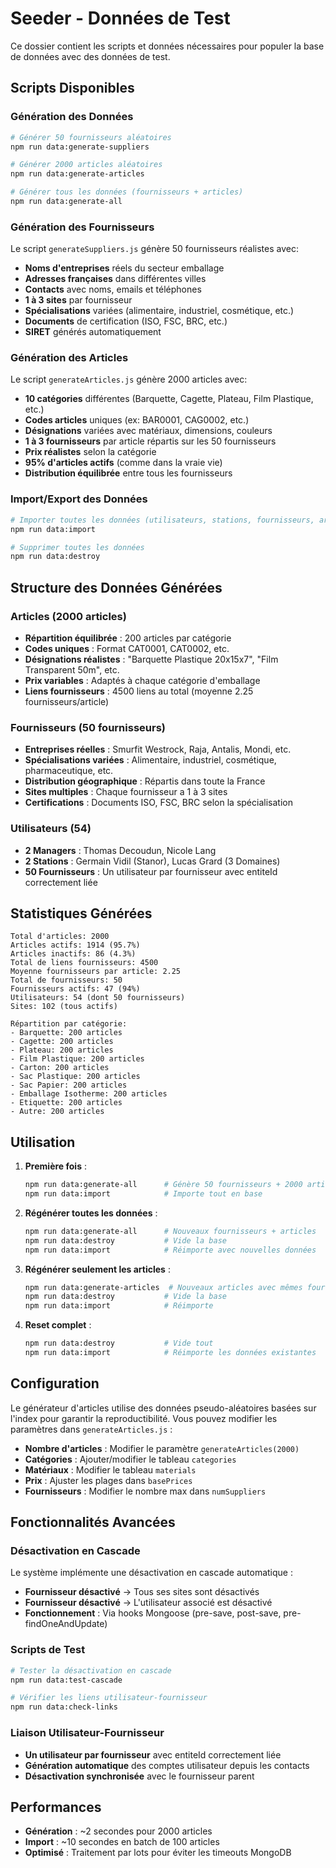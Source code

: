 # Seeder - Données de Test

Ce dossier contient les scripts et données nécessaires pour populer la base de données avec des données de test.

## Scripts Disponibles

### Génération des Données

```bash
# Générer 50 fournisseurs aléatoires
npm run data:generate-suppliers

# Générer 2000 articles aléatoires
npm run data:generate-articles

# Générer tous les données (fournisseurs + articles)
npm run data:generate-all
```

### Génération des Fournisseurs

Le script `generateSuppliers.js` génère 50 fournisseurs réalistes avec:
- **Noms d'entreprises** réels du secteur emballage
- **Adresses françaises** dans différentes villes
- **Contacts** avec noms, emails et téléphones
- **1 à 3 sites** par fournisseur
- **Spécialisations** variées (alimentaire, industriel, cosmétique, etc.)
- **Documents** de certification (ISO, FSC, BRC, etc.)
- **SIRET** générés automatiquement

### Génération des Articles

Le script `generateArticles.js` génère 2000 articles avec:
- **10 catégories** différentes (Barquette, Cagette, Plateau, Film Plastique, etc.)
- **Codes articles** uniques (ex: BAR0001, CAG0002, etc.)
- **Désignations** variées avec matériaux, dimensions, couleurs
- **1 à 3 fournisseurs** par article répartis sur les 50 fournisseurs
- **Prix réalistes** selon la catégorie
- **95% d'articles actifs** (comme dans la vraie vie)
- **Distribution équilibrée** entre tous les fournisseurs

### Import/Export des Données

```bash
# Importer toutes les données (utilisateurs, stations, fournisseurs, articles)
npm run data:import

# Supprimer toutes les données
npm run data:destroy
```

## Structure des Données Générées

### Articles (2000 articles)
- **Répartition équilibrée** : 200 articles par catégorie
- **Codes uniques** : Format CAT0001, CAT0002, etc.
- **Désignations réalistes** : "Barquette Plastique 20x15x7", "Film Transparent 50m", etc.
- **Prix variables** : Adaptés à chaque catégorie d'emballage
- **Liens fournisseurs** : 4500 liens au total (moyenne 2.25 fournisseurs/article)

### Fournisseurs (50 fournisseurs)
- **Entreprises réelles** : Smurfit Westrock, Raja, Antalis, Mondi, etc.
- **Spécialisations variées** : Alimentaire, industriel, cosmétique, pharmaceutique, etc.
- **Distribution géographique** : Répartis dans toute la France
- **Sites multiples** : Chaque fournisseur a 1 à 3 sites
- **Certifications** : Documents ISO, FSC, BRC selon la spécialisation

### Utilisateurs (54)
- **2 Managers** : Thomas Decoudun, Nicole Lang
- **2 Stations** : Germain Vidil (Stanor), Lucas Grard (3 Domaines)
- **50 Fournisseurs** : Un utilisateur par fournisseur avec entiteId correctement liée

## Statistiques Générées

```
Total d'articles: 2000
Articles actifs: 1914 (95.7%)
Articles inactifs: 86 (4.3%)
Total de liens fournisseurs: 4500
Moyenne fournisseurs par article: 2.25
Total de fournisseurs: 50
Fournisseurs actifs: 47 (94%)
Utilisateurs: 54 (dont 50 fournisseurs)
Sites: 102 (tous actifs)

Répartition par catégorie:
- Barquette: 200 articles
- Cagette: 200 articles
- Plateau: 200 articles
- Film Plastique: 200 articles
- Carton: 200 articles
- Sac Plastique: 200 articles
- Sac Papier: 200 articles
- Emballage Isotherme: 200 articles
- Etiquette: 200 articles
- Autre: 200 articles
```

## Utilisation

1. **Première fois** :
   ```bash
   npm run data:generate-all      # Génère 50 fournisseurs + 2000 articles
   npm run data:import            # Importe tout en base
   ```

2. **Régénérer toutes les données** :
   ```bash
   npm run data:generate-all      # Nouveaux fournisseurs + articles
   npm run data:destroy           # Vide la base
   npm run data:import            # Réimporte avec nouvelles données
   ```

3. **Régénérer seulement les articles** :
   ```bash
   npm run data:generate-articles  # Nouveaux articles avec mêmes fournisseurs
   npm run data:destroy           # Vide la base
   npm run data:import            # Réimporte
   ```

4. **Reset complet** :
   ```bash
   npm run data:destroy           # Vide tout
   npm run data:import            # Réimporte les données existantes
   ```

## Configuration

Le générateur d'articles utilise des données pseudo-aléatoires basées sur l'index pour garantir la reproductibilité. Vous pouvez modifier les paramètres dans `generateArticles.js` :

- **Nombre d'articles** : Modifier le paramètre `generateArticles(2000)`
- **Catégories** : Ajouter/modifier le tableau `categories`
- **Matériaux** : Modifier le tableau `materials`
- **Prix** : Ajuster les plages dans `basePrices`
- **Fournisseurs** : Modifier le nombre max dans `numSuppliers`

## Fonctionnalités Avancées

### Désactivation en Cascade
Le système implémente une désactivation en cascade automatique :
- **Fournisseur désactivé** → Tous ses sites sont désactivés
- **Fournisseur désactivé** → L'utilisateur associé est désactivé
- **Fonctionnement** : Via hooks Mongoose (pre-save, post-save, pre-findOneAndUpdate)

### Scripts de Test
```bash
# Tester la désactivation en cascade
npm run data:test-cascade

# Vérifier les liens utilisateur-fournisseur
npm run data:check-links
```

### Liaison Utilisateur-Fournisseur
- **Un utilisateur par fournisseur** avec entiteId correctement liée
- **Génération automatique** des comptes utilisateur depuis les contacts
- **Désactivation synchronisée** avec le fournisseur parent

## Performances

- **Génération** : ~2 secondes pour 2000 articles
- **Import** : ~10 secondes en batch de 100 articles
- **Optimisé** : Traitement par lots pour éviter les timeouts MongoDB